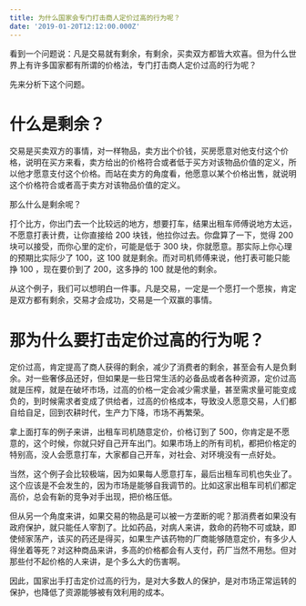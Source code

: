 ```yaml
---
title: 为什么国家会专门打击商人定价过高的行为呢？
date: '2019-01-20T12:12:00.000Z'
---
```


看到一个问题说：凡是交易就有剩余，有剩余，买卖双方都皆大欢喜。但为什么世界上有许多国家都有所谓的价格法，专门打击商人定价过高的行为呢？

先来分析下这个问题。

# 什么是剩余？

交易是买卖双方的事情，对一样物品，卖方出个价钱，买房愿意对他支付这个价格，说明在买方来看，卖方给出的价格符合或者低于买方对该物品价值的定义，所以他才愿意支付这个价格。而站在卖方的角度看，他愿意以某个价格出售，就说明这个价格符合或者高于卖方对该物品价值的定义。

那么什么是剩余呢？

打个比方，你出门去一个比较远的地方，想要打车，结果出租车师傅说地方太远，不愿意打表计费，让你直接给 200 块钱，他拉你过去。你盘算了一下，觉得 200 块可以接受，而你心里的定价，可能是低于 300 块，你就愿意。那实际上你心理的预期比实际少了 100，这 100 就是剩余。而对司机师傅来说，他打表可能只能挣 100 ，现在要价到了 200，这多挣的 100 就是他的剩余。

从这个例子，我们可以想明白一件事。凡是交易，一定是一个愿打一个愿挨，肯定是双方都有剩余，交易才会成功，交易是一个双赢的事情。

# 那为什么要打击定价过高的行为呢？

定价过高，肯定提高了商人获得的剩余，减少了消费者的剩余，甚至会有人是负剩余。对一些奢侈品还好，但如果是一些日常生活的必备品或者各种资源，定价过高就是压榨，就是在破坏市场，过高的价格一定会减少需求量，甚至需求量可能变成负的，到时候需求者变成了供给者，过高的价格成本，导致没人愿意交易，人们都自给自足，回到农耕时代，生产力下降，市场不再繁荣。

拿上面打车的例子来讲，出租车司机随意定价，价格订到了 500，你肯定是不愿意的，这个时候，你就只好自己开车出门。如果市场上的所有司机，都把价格定的特别高，没人会愿意打车，大家都自己开车，对社会、对环境没有一点好处。

当然，这个例子会比较极端，因为如果每人愿意打车，最后出租车司机也失业了。这个应该是不会发生的，因为市场是能够自我调节的。比如这家出租车司机们都定高价，总会有新的竞争对手出现，把价格压低。

但从另一个角度来讲，如果交易的物品是可以被一方垄断的呢？那消费者如果没有政府保护，就只能任人宰割了。比如药品，对病人来讲，救命的药物不可或缺，即使倾家荡产，该买的药还是得买，如果生产该药物的厂商能够随意定价，有多少人得坐着等死？对这种商品来讲，多高的价格都会有人支付，药厂当然不用愁。但对那些付不起价格的人来讲，是个多么大的伤害啊。

因此，国家出手打击定价过高的行为，是对大多数人的保护，是对市场正常运转的保护，也降低了资源能够被有效利用的成本。

